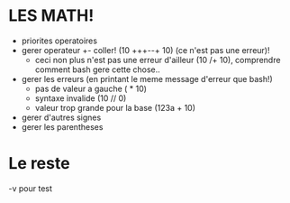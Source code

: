 # LES MATH!

- priorites operatoires
- gerer operateur +- coller! (10 +++--+ 10) (ce n'est pas une erreur)!
    - ceci non plus n'est pas une erreur d'ailleur (10 /+ 10), comprendre comment bash gere cette chose..
- gerer les erreurs (en printant le meme message d'erreur que bash!)
    - pas de valeur a gauche ( * 10)
    - syntaxe invalide (10 // 0)
    - valeur trop grande pour la base (123a + 10)
- gerer d'autres signes
- gerer les parentheses

# Le reste

-v pour test

